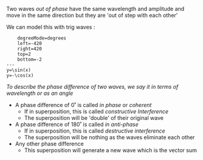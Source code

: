 Two waves *out of phase* have the same wavelength and amplitude and move in the same direction but they are 'out of step with each other'

We can model this with trig waves :
```desmos-graph 
	degreeMode=degrees
    left=-420
    right=420
    top=2
    bottom=-2
---
y=\sin(x)
y=-\cos(x)
```

*To describe the phase difference of two waves, we say it in terms of wavelength or as an angle*
- A phase difference of 0˚ is called *in phase* or *coherent*
	- If in superposition, this is called *constructive Interference*
	- The superposition will be 'double' of their original wave
- A phase difference of 180˚ is called *in anti-phase*
	- If in superposition, this is called *destructive interference*
	- The superposition will be nothing as the waves eliminate each other
- Any other phase difference 
	- This superposition will generate a new wave which is the vector sum
